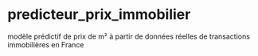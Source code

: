 # predicteur_prix_immobilier
modèle prédictif de prix de m² à partir de données réelles de transactions immobilières en France
